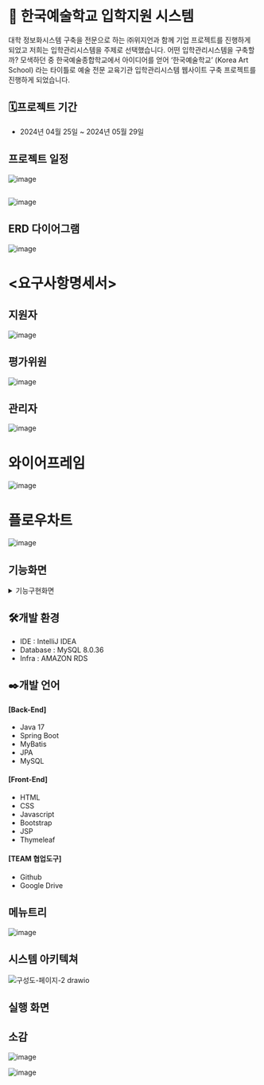 # 📖 한국예술학교 입학지원 시스템 

대학 정보화시스템 구축을 전문으로 하는 ㈜위지언과 함께 기업 프로젝트를 진행하게 되었고 저희는 입학관리시스템을 주제로 선택했습니다.
어떤 입학관리시스템을 구축할까? 모색하던 중 한국예술종합학교에서 
아이디어를 얻어 ‘한국예술학교’ (Korea Art School) 라는 타이틀로 
예술 전문 교육기관 입학관리시스템 웹사이트 구축 프로젝트를 진행하게 되었습니다. 


## 🗓️프로젝트 기간
* 2024년 04월 25일 ~ 2024년 05월 29일

## 프로젝트 일정
![image](https://github.com/choidaehan1/KoreaArtSchool/assets/155132549/fb2a3f8b-b8e1-4698-bd5c-64905e4e257a)

## <WBS>
![image](https://github.com/choidaehan1/KoreaArtSchool/assets/155132549/5b6714a8-64e1-4945-aa46-3235d2857733)

## ERD 다이어그램
![image](https://github.com/syO-Oii/KoreaArtSchool/assets/149779282/57788793-b71a-4819-984b-a72615d07ce6)
# <요구사항명세서>
## 지원자
![image](https://github.com/choidaehan1/KoreaArtSchool/assets/155132549/fd3107e2-23b2-49c7-b7ba-a0980a361aeb)
## 평가위원
![image](https://github.com/choidaehan1/KoreaArtSchool/assets/155132549/1733ba59-3c07-4a22-bf2b-91725f6fc2c7)
## 관리자
![image](https://github.com/choidaehan1/KoreaArtSchool/assets/155132549/7b571f63-a615-47bd-932b-9446072dc74e)

# 와이어프레임
![image](https://github.com/choidaehan1/KoreaArtSchool/assets/155132549/cae2f3bc-ab5b-4a68-84e0-f0991b5b9182)


# 플로우차트
![image](https://github.com/choidaehan1/KoreaArtSchool/assets/155132549/be833e55-f587-4851-b429-de9ced606f4e)

## 기능화면

<details>
<summary>기능구현화면</summary>

## 지원자 페이지
![image](https://github.com/choidaehan1/KoreaArtSchool/assets/155132549/84613463-608c-4282-8d92-3b69f4f6de16)

![image](https://github.com/choidaehan1/KoreaArtSchool/assets/155132549/9abef718-468d-483a-9d15-f4fc07068f0d)

![image](https://github.com/choidaehan1/KoreaArtSchool/assets/155132549/c06d2d73-9692-49f2-9676-8e63d5e01549)

![image](https://github.com/choidaehan1/KoreaArtSchool/assets/155132549/31b23c68-8ff0-40e3-8887-f728ff07bbb1)

![image](https://github.com/choidaehan1/KoreaArtSchool/assets/155132549/f2248ced-089e-4f92-9784-3c584e0675f9)

![image](https://github.com/choidaehan1/KoreaArtSchool/assets/155132549/3371e962-ca1b-4dae-9031-741c6f424f8a)

![image](https://github.com/choidaehan1/KoreaArtSchool/assets/155132549/0ae915f2-a514-4f5f-9598-1a804ef36cc7)

![image](https://github.com/choidaehan1/KoreaArtSchool/assets/155132549/ed620315-f107-4303-b7ff-ab37b4281ea9)

![image](https://github.com/choidaehan1/KoreaArtSchool/assets/155132549/0c72e591-c6e2-47af-a044-d5d568bf795b)

![image](https://github.com/choidaehan1/KoreaArtSchool/assets/155132549/1d59234c-e59c-486b-8962-97d91aae812b)

![image](https://github.com/choidaehan1/KoreaArtSchool/assets/155132549/deaac94f-3a6e-45ce-b090-3bf5f07f1ea9)
## 평가위원 페이지
![image](https://github.com/choidaehan1/KoreaArtSchool/assets/155132549/44f15daa-0fcd-412d-b2ad-fc5c50b41816)

![image](https://github.com/choidaehan1/KoreaArtSchool/assets/155132549/ab509a1a-606d-419d-8409-8cb363394fb3)

![image](https://github.com/choidaehan1/KoreaArtSchool/assets/155132549/c49ce976-f3ae-4281-aee2-0825ea0a4914)

![image](https://github.com/choidaehan1/KoreaArtSchool/assets/155132549/41f92397-01b3-437d-b7a0-81e1f6ad48d3)
## 관리자 페이지
![image](https://github.com/choidaehan1/KoreaArtSchool/assets/155132549/72efd27a-f076-4408-97f8-91b8f052f446)

![image](https://github.com/choidaehan1/KoreaArtSchool/assets/155132549/59c1d8d6-26c0-4b82-9a2f-1910c40b1c03)

![image](https://github.com/choidaehan1/KoreaArtSchool/assets/155132549/143da1d8-ab00-4fa7-b5e1-66ef58a39836)

![image](https://github.com/choidaehan1/KoreaArtSchool/assets/155132549/a234fd1b-489b-4a14-8e0f-ee75eab8038c)

![image](https://github.com/choidaehan1/KoreaArtSchool/assets/155132549/fb3ad637-76c6-4b25-8b1b-e65c7d3843d2)

![image](https://github.com/choidaehan1/KoreaArtSchool/assets/155132549/8a2ee394-d7fe-4111-9272-c0d99dc8a82c)

![image](https://github.com/choidaehan1/KoreaArtSchool/assets/155132549/de04b89d-9050-489a-8a2d-dcd0c616bb0d)
























</details>





## 🛠️개발 환경
* IDE : IntelliJ IDEA
* Database : MySQL 8.0.36
* Infra : AMAZON RDS

## ✒️개발 언어
#### [Back-End]
 * Java 17
 * Spring Boot 
 * MyBatis
 * JPA
 * MySQL

#### [Front-End]
 * HTML
 * CSS
 * Javascript
 * Bootstrap
 * JSP
 * Thymeleaf

#### [TEAM 협업도구]
 * Github
 * Google Drive
   

## 메뉴트리
![image](https://github.com/syO-Oii/KoreaArtSchool/assets/149779282/9100ec9f-83cf-4433-b415-fc392577c11a)


## 시스템 아키텍쳐
![구성도-페이지-2 drawio](https://github.com/syO-Oii/KoreaArtSchool/assets/149779282/f42af005-5d78-4e4a-995e-5307de09360a)










## 실행 화면

## 소감
![image](https://github.com/choidaehan1/KoreaArtSchool/assets/155132549/e6b54c25-fa77-4dad-812b-575eb33af7c1)

![image](https://github.com/choidaehan1/KoreaArtSchool/assets/155132549/54592762-00bd-4312-8434-11d18f9e9045)









